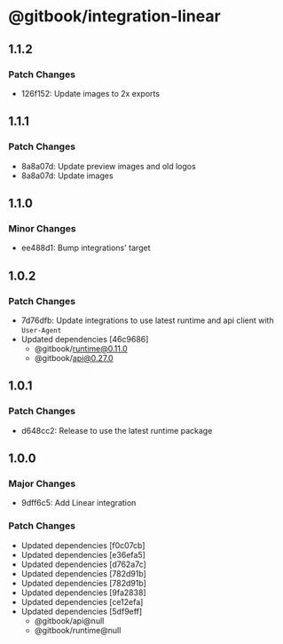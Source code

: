 # @gitbook/integration-linear

## 1.1.2

### Patch Changes

- 126f152: Update images to 2x exports

## 1.1.1

### Patch Changes

- 8a8a07d: Update preview images and old logos
- 8a8a07d: Update images

## 1.1.0

### Minor Changes

- ee488d1: Bump integrations' target

## 1.0.2

### Patch Changes

- 7d76dfb: Update integrations to use latest runtime and api client with `User-Agent`
- Updated dependencies [46c9686]
    - @gitbook/runtime@0.11.0
    - @gitbook/api@0.27.0

## 1.0.1

### Patch Changes

- d648cc2: Release to use the latest runtime package

## 1.0.0

### Major Changes

- 9dff6c5: Add Linear integration

### Patch Changes

- Updated dependencies [f0c07cb]
- Updated dependencies [e36efa5]
- Updated dependencies [d762a7c]
- Updated dependencies [782d91b]
- Updated dependencies [782d91b]
- Updated dependencies [9fa2838]
- Updated dependencies [ce12efa]
- Updated dependencies [5df9eff]
    - @gitbook/api@null
    - @gitbook/runtime@null
